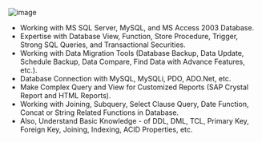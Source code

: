 ![image](https://user-images.githubusercontent.com/83280369/193471326-ac50e712-6eef-4dbc-8f11-be5d5103ddfb.png)

- Working with MS SQL Server, MySQL, and MS Access 2003 Database.
- Expertise with Database View, Function, Store Procedure, Trigger, Strong SQL Queries, and Transactional Securities.
- Working with Data Migration Tools (Database Backup, Data Update, Schedule Backup, Data Compare, Find Data with Advance Features, etc.).
- Database Connection with MySQL, MySQLi, PDO, ADO.Net, etc.
- Make Complex Query and View for Customized Reports (SAP Crystal Report and HTML Reports).
- Working with Joining, Subquery, Select Clause Query, Date Function, Concat or String Related Functions in Database.
- Also, Understand Basic Knowledge - of DDL, DML, TCL, Primary Key, Foreign Key, Joining, Indexing, ACID Properties, etc.
